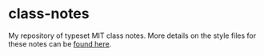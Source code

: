# class-notes
My repository of typeset MIT class notes. More details on the style files for these notes can be [found here](https://github.com/yellowtomato98/_andrew.sty). 
